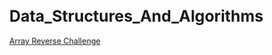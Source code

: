 # Data_Structures_And_Algorithms

[Array Reverse Challenge](https://github.com/jaatay/Data_Structures_And_Algorithms/tree/master/Challenges/ArrayReverse)

